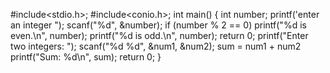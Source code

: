 #include<stdio.h>;
#include<conio.h>;
int main() {
    int number;
printf('enter an integer ");
scanf("%d", &number);
if (number % 2 == 0)
 printf("%d is even.\n", number);
 printf("%d is odd.\n", number);
return 0;
printf("Enter two integers: ");
scanf("%d %d", &num1, &num2);
sum = num1 + num2 
printf("Sum: %d\n", sum);
return 0;
} 

